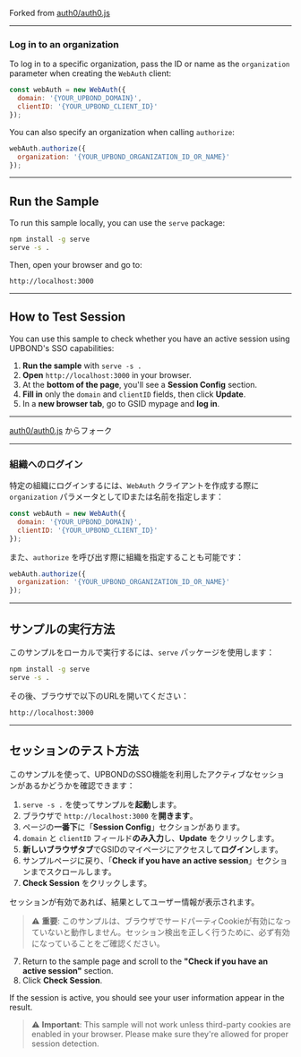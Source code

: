 Forked from [auth0/auth0.js](https://github.com/auth0/auth0.js/blob/master/example/index.html)

---

### Log in to an organization

To log in to a specific organization, pass the ID or name as the `organization` parameter when creating the `WebAuth` client:

```js
const webAuth = new WebAuth({
  domain: '{YOUR_UPBOND_DOMAIN}',
  clientID: '{YOUR_UPBOND_CLIENT_ID}'
});
```

You can also specify an organization when calling `authorize`:

```js
webAuth.authorize({
  organization: '{YOUR_UPBOND_ORGANIZATION_ID_OR_NAME}'
});
```

---

## Run the Sample

To run this sample locally, you can use the `serve` package:

```bash
npm install -g serve
serve -s .
```

Then, open your browser and go to:

```
http://localhost:3000
```

---

## How to Test Session

You can use this sample to check whether you have an active session using UPBOND's SSO capabilities:

1. **Run the sample** with `serve -s .`
2. **Open** `http://localhost:3000` in your browser.
3. At the **bottom of the page**, you'll see a **Session Config** section.
4. **Fill in** only the `domain` and `clientID` fields, then click **Update**.
5. In a **new browser tab**, go to GSID mypage and **log in**.

---

[auth0/auth0.js](https://github.com/auth0/auth0.js/blob/master/example/index.html) からフォーク

---

### 組織へのログイン

特定の組織にログインするには、`WebAuth` クライアントを作成する際に `organization` パラメータとしてIDまたは名前を指定します：

```js
const webAuth = new WebAuth({
  domain: '{YOUR_UPBOND_DOMAIN}',
  clientID: '{YOUR_UPBOND_CLIENT_ID}'
});
```

また、`authorize` を呼び出す際に組織を指定することも可能です：

```js
webAuth.authorize({
  organization: '{YOUR_UPBOND_ORGANIZATION_ID_OR_NAME}'
});
```

---

## サンプルの実行方法

このサンプルをローカルで実行するには、`serve` パッケージを使用します：

```bash
npm install -g serve
serve -s .
```

その後、ブラウザで以下のURLを開いてください：

```
http://localhost:3000
```

---

## セッションのテスト方法

このサンプルを使って、UPBONDのSSO機能を利用したアクティブなセッションがあるかどうかを確認できます：

1. `serve -s .` を使ってサンプルを**起動**します。
2. ブラウザで `http://localhost:3000` を**開きます**。
3. ページの**一番下**に「**Session Config**」セクションがあります。
4. `domain` と `clientID` フィールド**のみ入力**し、**Update** をクリックします。
5. **新しいブラウザタブ**でGSIDのマイページにアクセスして**ログイン**します。
6. サンプルページに戻り、「**Check if you have an active session**」セクションまでスクロールします。
7. **Check Session** をクリックします。

セッションが有効であれば、結果としてユーザー情報が表示されます。

> ⚠️ **重要**: このサンプルは、ブラウザでサードパーティCookieが有効になっていないと動作しません。セッション検出を正しく行うために、必ず有効になっていることをご確認ください。
7. Return to the sample page and scroll to the **"Check if you have an active session"** section.
8. Click **Check Session**.

If the session is active, you should see your user information appear in the result.

> ⚠️ **Important**: This sample will not work unless third-party cookies are enabled in your browser. Please make sure they're allowed for proper session detection.
